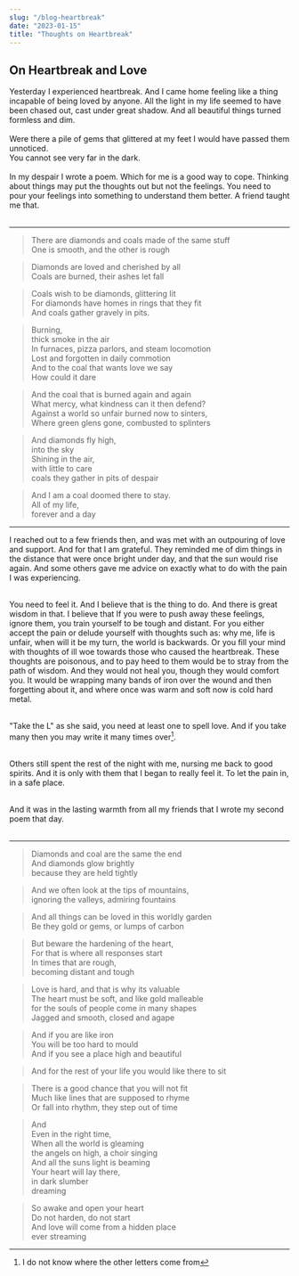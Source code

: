 ```yaml
---
slug: "/blog-heartbreak"
date: "2023-01-15"
title: "Thoughts on Heartbreak"
---
```


## On Heartbreak and Love

Yesterday I experienced heartbreak. And I came home feeling like a thing incapable of being loved by anyone. All the light in my life seemed to have been chased out, cast under great shadow. And all beautiful things turned formless and dim.
<br><br>
Were there a pile of gems that glittered at my feet I would have passed them unnoticed.
<br>
You cannot see very far in the dark.
<br><br>
In my despair I wrote a poem. Which for me is a good way to cope. Thinking about things may put the thoughts out but not the feelings. You need to pour your feelings into something to understand them better. A friend taught me that.<br><br>


---

>There are diamonds and coals made of the same stuff<br>
>One is smooth, and the other is rough<br>

>Diamonds are loved and cherished by all<br>
>Coals are burned, their ashes let fall<br>

>Coals wish to be diamonds, glittering lit<br>
>For diamonds have homes in rings that they fit<br>
>And coals gather gravely in pits.<br>

>Burning,<br>
>thick smoke in the air<br>
>In furnaces, pizza parlors, and steam locomotion<br>
>Lost and forgotten in daily commotion<br>
>And to the coal that wants love we say<br>
>How could it dare<br>

>And the coal that is burned again and again<br>
>What mercy, what kindness can it then defend?<br>
>Against a world so unfair burned now to sinters,<br>
>Where green glens gone, combusted to splinters<br>

>And diamonds fly high,<br>
>into the sky<br>
>Shining in the air,<br>
>with little to care<br>
>coals they gather in pits of despair<br>

>And I am a coal doomed there to stay.<br>
>All of my life,<br>
>forever and a day<br>
---

I reached out to a few friends then, and was met with an outpouring of love and support. And for that I am grateful. They reminded me of dim things in the distance that were once bright under day, and that the sun would rise again. And some others gave me
advice on exactly what to do with the pain I was experiencing.<br><br>

You need to feel it. And I believe that is the thing to do. And there is great wisdom in that. I believe that If you were to push away these feelings, ignore them, you train yourself to be tough and distant. For you either accept the pain or delude yourself with thoughts such as: why me, life is unfair, when will it be my turn, the world is backwards. Or you fill your mind with thoughts of ill woe towards those who caused the heartbreak. These thoughts are poisonous, and to pay heed to them would be to stray from the path of wisdom. And they would not heal you, though they would comfort you. It would be wrapping many bands of iron over the wound and then forgetting about it, and where once was warm and soft now is cold hard metal.<br><br>

"Take the L" as she said, you need at least one to spell love. And if you take many then you may write it many times over[^1].<br><br>

Others still spent the rest of the night with me, nursing me back to good spirits. And it is only with them that I began to really feel it. To let the pain in, in a safe place.<br><br>

And it was in the lasting warmth from all my friends that I wrote my second poem that day.<br><br>

---

>Diamonds and coal are the same the end<br>
>And diamonds glow brightly<br>
>because they are held tightly<br>

>And we often look at the tips of mountains,<br>
>ignoring the valleys, admiring fountains<br>

>And all things can be loved in this worldly garden<br>
>Be they gold or gems, or lumps of carbon<br>

>But beware the hardening of the heart,<br>
>For that is where all responses start<br>
>In times that are rough,<br>
>becoming distant and tough<br>

>Love is hard, and that is why its valuable<br>
>The heart must be soft, and like gold malleable<br>
>for the souls of people come in many shapes<br>
>Jagged and smooth, closed and agape<br>

>And if you are like iron<br>
>You will be too hard to mould<br>
>And if you see a place high and beautiful<br>

>And for the rest of your life you would like there to sit<br>

>There is a good chance that you will not fit<br>
>Much like lines that are supposed to rhyme<br>
>Or fall into rhythm, they step out of time<br>

>And<br>
>Even in the right time,<br>
>When all the world is gleaming<br>
>the angels on high, a choir singing<br>
>And all the suns light is beaming<br>
>Your heart will lay there,<br>
>in dark slumber<br>
>dreaming<br>

>So awake and open your heart<br>
>Do not harden, do not start<br>
>And love will come from a hidden place<br>
>ever streaming<br>

[^1]: I do not know where the other letters come from